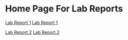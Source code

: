 # Home Page For Lab Reports
[Lab Report 1](lab-report-1-week-2.html)
[Lab Report 1](https://wross3150.github.io/cse15l-Lab-Reports/lab-report-1-week-2.html)

[Lab Report 2](lab-report-2-week-4.html)
[Lab Report 2](https://wross3150.github.io/cse15l-Lab-Reports/lab-report-2-week-4.html)